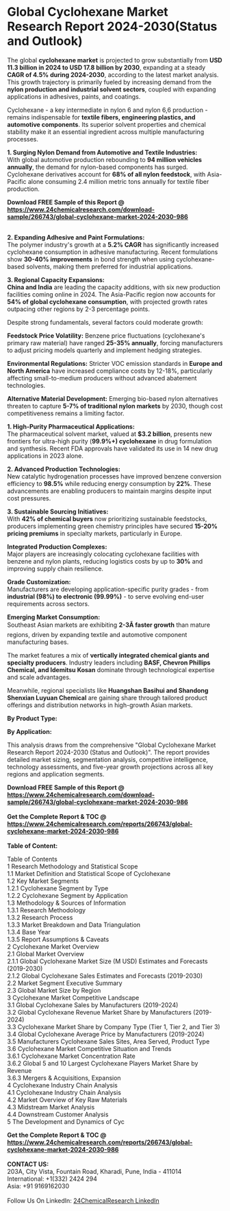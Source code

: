 <h1>Global Cyclohexane Market Research Report 2024-2030(Status and Outlook)</h1><p>The global <strong>cyclohexane market</strong> is projected to grow substantially from <strong>USD 11.3 billion in 2024 to USD 17.8 billion by 2030</strong>, expanding at a steady <strong>CAGR of 4.5% during 2024-2030</strong>, according to the latest market analysis. This growth trajectory is primarily fueled by increasing demand from the <strong>nylon production and industrial solvent sectors</strong>, coupled with expanding applications in adhesives, paints, and coatings.</p><p>Cyclohexane - a key intermediate in nylon 6 and nylon 6,6 production - remains indispensable for <strong>textile fibers, engineering plastics, and automotive components</strong>. Its superior solvent properties and chemical stability make it an essential ingredient across multiple manufacturing processes.</p><p><strong>1. Surging Nylon Demand from Automotive and Textile Industries:</strong><br>
With global automotive production rebounding to <strong>94 million vehicles annually</strong>, the demand for nylon-based components has surged. Cyclohexane derivatives account for <strong>68% of all nylon feedstock</strong>, with Asia-Pacific alone consuming 2.4 million metric tons annually for textile fiber production.</p><div><b>Download FREE Sample of this Report @ 
            <a href="https://www.24chemicalresearch.com/download-sample/266743/global-cyclohexane-market-2024-2030-986">
            https://www.24chemicalresearch.com/download-sample/266743/global-cyclohexane-market-2024-2030-986</a></b></div><br><p><strong>2. Expanding Adhesive and Paint Formulations:</strong><br>
The polymer industry's growth at a <strong>5.2% CAGR</strong> has significantly increased cyclohexane consumption in adhesive manufacturing. Recent formulations show <strong>30-40% improvements</strong> in bond strength when using cyclohexane-based solvents, making them preferred for industrial applications.</p><p><strong>3. Regional Capacity Expansions:</strong><br>
<strong>China and India</strong> are leading the capacity additions, with six new production facilities coming online in 2024. The Asia-Pacific region now accounts for <strong>54% of global cyclohexane consumption</strong>, with projected growth rates outpacing other regions by 2-3 percentage points.</p><p>Despite strong fundamentals, several factors could moderate growth:</p><p><strong>Feedstock Price Volatility:</strong> Benzene price fluctuations (cyclohexane's primary raw material) have ranged <strong>25-35% annually</strong>, forcing manufacturers to adjust pricing models quarterly and implement hedging strategies.</p><p><strong>Environmental Regulations:</strong> Stricter VOC emission standards in <strong>Europe and North America</strong> have increased compliance costs by 12-18%, particularly affecting small-to-medium producers without advanced abatement technologies.</p><p><strong>Alternative Material Development:</strong> Emerging bio-based nylon alternatives threaten to capture <strong>5-7% of traditional nylon markets</strong> by 2030, though cost competitiveness remains a limiting factor.</p><p><strong>1. High-Purity Pharmaceutical Applications:</strong><br>
The pharmaceutical solvent market, valued at <strong>$3.2 billion</strong>, presents new frontiers for ultra-high purity (<strong>99.9%+) cyclohexane</strong> in drug formulation and synthesis. Recent FDA approvals have validated its use in 14 new drug applications in 2023 alone.</p><p><strong>2. Advanced Production Technologies:</strong><br>
New catalytic hydrogenation processes have improved benzene conversion efficiency to <strong>98.5%</strong> while reducing energy consumption by <strong>22%</strong>. These advancements are enabling producers to maintain margins despite input cost pressures.</p><p><strong>3. Sustainable Sourcing Initiatives:</strong><br>
With <strong>42% of chemical buyers</strong> now prioritizing sustainable feedstocks, producers implementing green chemistry principles have secured <strong>15-20% pricing premiums</strong> in specialty markets, particularly in Europe.</p><p><strong>Integrated Production Complexes:</strong><br>
	Major players are increasingly colocating cyclohexane facilities with benzene and nylon plants, reducing logistics costs by up to <strong>30%</strong> and improving supply chain resilience.</p><p><strong>Grade Customization:</strong><br>
	Manufacturers are developing application-specific purity grades - from <strong>industrial (98%) to electronic (99.99%)</strong> - to serve evolving end-user requirements across sectors.</p><p><strong>Emerging Market Consumption:</strong><br>
	Southeast Asian markets are exhibiting <strong>2-3Ã faster growth</strong> than mature regions, driven by expanding textile and automotive component manufacturing bases.</p><p>The market features a mix of <strong>vertically integrated chemical giants and specialty producers</strong>. Industry leaders including <strong>BASF, Chevron Phillips Chemical, and Idemitsu Kosan</strong> dominate through technological expertise and scale advantages.</p><p>Meanwhile, regional specialists like <strong>Huangshan Basihui and Shandong Shenxian Luyuan Chemical</strong> are gaining share through tailored product offerings and distribution networks in high-growth Asian markets.</p><p><strong>By Product Type:</strong></p><p><strong>By Application:</strong></p><p>This analysis draws from the comprehensive "Global Cyclohexane Market Research Report 2024-2030 (Status and Outlook)". The report provides detailed market sizing, segmentation analysis, competitive intelligence, technology assessments, and five-year growth projections across all key regions and application segments.</p><div><b>Download FREE Sample of this Report @ 
            <a href="https://www.24chemicalresearch.com/download-sample/266743/global-cyclohexane-market-2024-2030-986">
            https://www.24chemicalresearch.com/download-sample/266743/global-cyclohexane-market-2024-2030-986</a></b></div><br><div><b>Get the Complete Report & TOC @ 
            <a href="https://www.24chemicalresearch.com/reports/266743/global-cyclohexane-market-2024-2030-986">
            https://www.24chemicalresearch.com/reports/266743/global-cyclohexane-market-2024-2030-986</a></b></div><br>
            <b>Table of Content:</b><p>Table of Contents<br />
1 Research Methodology and Statistical Scope<br />
1.1 Market Definition and Statistical Scope of Cyclohexane<br />
1.2 Key Market Segments<br />
1.2.1 Cyclohexane Segment by Type<br />
1.2.2 Cyclohexane Segment by Application<br />
1.3 Methodology & Sources of Information<br />
1.3.1 Research Methodology<br />
1.3.2 Research Process<br />
1.3.3 Market Breakdown and Data Triangulation<br />
1.3.4 Base Year<br />
1.3.5 Report Assumptions & Caveats<br />
2 Cyclohexane Market Overview<br />
2.1 Global Market Overview<br />
2.1.1 Global Cyclohexane Market Size (M USD) Estimates and Forecasts (2019-2030)<br />
2.1.2 Global Cyclohexane Sales Estimates and Forecasts (2019-2030)<br />
2.2 Market Segment Executive Summary<br />
2.3 Global Market Size by Region<br />
3 Cyclohexane Market Competitive Landscape<br />
3.1 Global Cyclohexane Sales by Manufacturers (2019-2024)<br />
3.2 Global Cyclohexane Revenue Market Share by Manufacturers (2019-2024)<br />
3.3 Cyclohexane Market Share by Company Type (Tier 1, Tier 2, and Tier 3)<br />
3.4 Global Cyclohexane Average Price by Manufacturers (2019-2024)<br />
3.5 Manufacturers Cyclohexane Sales Sites, Area Served, Product Type<br />
3.6 Cyclohexane Market Competitive Situation and Trends<br />
3.6.1 Cyclohexane Market Concentration Rate<br />
3.6.2 Global 5 and 10 Largest Cyclohexane Players Market Share by Revenue<br />
3.6.3 Mergers & Acquisitions, Expansion<br />
4 Cyclohexane Industry Chain Analysis<br />
4.1 Cyclohexane Industry Chain Analysis<br />
4.2 Market Overview of Key Raw Materials<br />
4.3 Midstream Market Analysis<br />
4.4 Downstream Customer Analysis<br />
5 The Development and Dynamics of Cyc</p><div><b>Get the Complete Report & TOC @ 
            <a href="https://www.24chemicalresearch.com/reports/266743/global-cyclohexane-market-2024-2030-986">
            https://www.24chemicalresearch.com/reports/266743/global-cyclohexane-market-2024-2030-986</a></b></div><br><b>CONTACT US:</b><br>
            203A, City Vista, Fountain Road, Kharadi, Pune, India - 411014<br>
            International: +1(332) 2424 294<br>
            Asia: +91 9169162030 <br><br>
            Follow Us On LinkedIn: <a href="https://www.linkedin.com/company/24chemicalresearch/">24ChemicalResearch LinkedIn</a>